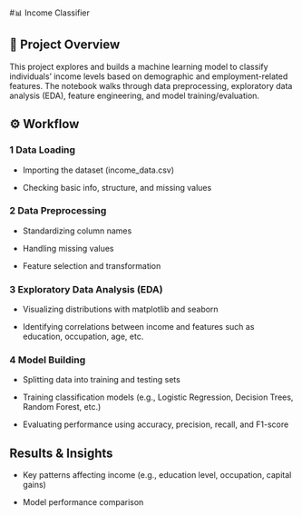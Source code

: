 #📊 Income Classifier
## 📌 Project Overview

This project explores and builds a machine learning model to classify individuals’ income levels based on demographic and employment-related features. The notebook walks through data preprocessing, exploratory data analysis (EDA), feature engineering, and model training/evaluation.

## ⚙️ Workflow

### 1 Data Loading

- Importing the dataset (income_data.csv)

- Checking basic info, structure, and missing values

### 2 Data Preprocessing

- Standardizing column names

- Handling missing values

- Feature selection and transformation

### 3 Exploratory Data Analysis (EDA)

- Visualizing distributions with matplotlib and seaborn

- Identifying correlations between income and features such as education, occupation, age, etc.

### 4 Model Building

- Splitting data into training and testing sets

- Training classification models (e.g., Logistic Regression, Decision Trees, Random Forest, etc.)

- Evaluating performance using accuracy, precision, recall, and F1-score

## Results & Insights

- Key patterns affecting income (e.g., education level, occupation, capital gains)

- Model performance comparison
